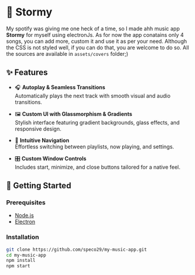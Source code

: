 # 🎵 Stormy
 
My spotify was giving me one heck of a time, so I made ahh music app **Stormy** for myself using electronJs. As for now the app conatains only 4 songs, you can add more, custom it and use it as per your need. Although the CSS is not styled well, if you can do that, you are welcome to do so. All the sources are available in ```assets/covers``` folder;)    
            
        
## ✨ Features 
 
- 🎧 **Autoplay & Seamless Transitions**  
  Automatically plays the next track with smooth visual and audio transitions.

- 🖼️ **Custom UI with Glassmorphism & Gradients**  
  Stylish interface featuring gradient backgrounds, glass effects, and responsive design.
 
- 🧭 **Intuitive Navigation**  
  Effortless switching between playlists, now playing, and settings.

- 🎛️ **Custom Window Controls**  
  Includes start, minimize, and close buttons tailored for a native feel.


## 🚀 Getting Started

### Prerequisites

- [Node.js](https://nodejs.org/)
- [Electron](https://www.electronjs.org/)

### Installation

```bash
git clone https://github.com/speco29/my-music-app.git
cd my-music-app
npm install
npm start
